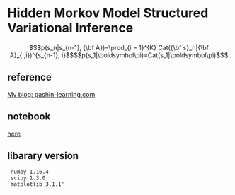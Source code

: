 
# Hidden Morkov Model Structured Variational Inference

```math
$p(s_n|s_{n-1}, {\bf A})=\prod_{i = 1}^{K} Cat({\bf s}_n|{\bf A}_{:,i})^{s_{n-1}, i}$$$$p(s_1|\boldsymbol\pi)=Cat(s_1|\boldsymbol\pi)$
```

## reference
[My blog: gashin-learning.com](https://gashin-learning.hatenablog.com/entry/2019/08/25/222422)


## notebook
[here](https://github.com/Gashin-Learning/blog_contents/blob/master/001_HMM_Structured_VI/Comparison_between_HMM_structured_VI_and_PMM_VI.ipynb)

## libarary version

```
 numpy 1.16.4
 scipy 1.3.0 
 matplotlib 3.1.1'
```
